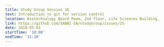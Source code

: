 ```yaml
---
title: Study Group Session 16
text: Introduction to git for version control
location: Biotechnology Board Room, 2nd floor, Life Sciences Building, UWC
link: https://github.com/SANBI-SA/studyGroup/issues/25
date: 2018-05-03
startTime: '10:00'
endTime: '11:30'
---
```

